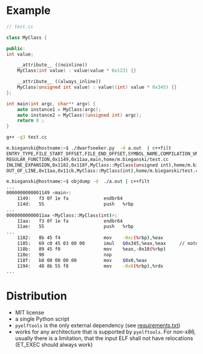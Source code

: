 # Example

```cpp
// test.cc

class MyClass {

public:
int value;

    __attribute__ ((noinline))
    MyClass(int value) : value(value * 0x123) {}

    __attribute__ ((always_inline))
    MyClass(unsigned int value) : value((int) value * 0x345) {}
};

int main(int argc, char** argv) {
    auto instance1 = MyClass(argc);
    auto instance2 = MyClass((unsigned int) argc);
    return 0 ;
}

```

```bash
g++ -g3 test.cc
```

```bash
m.bieganski@hostname:~$ ./dwarfseeker.py  -d a.out  | c++filt
ENTRY_TYPE,FILE_START_OFFSET,FILE_END_OFFSET,SYMBOL_NAME,COMPILATION_UNIT_PATH
REGULAR_FUNCTION,0x1149,0x11aa,main,home/m.bieganski/test.cc
INLINE_EXPANSION,0x1182,0x118f,MyClass::MyClass(unsigned int),home/m.bieganski/test.cc
OUT_OF_LINE,0x11aa,0x11cb,MyClass::MyClass(int),home/m.bieganski/test.cc
```

```bash
m.bieganski@hostname:~$ objdump -d  ./a.out | c++filt
...
0000000000001149 <main>:
    1149:	f3 0f 1e fa          	endbr64 
    114d:	55                   	push   %rbp
...
00000000000011aa <MyClass::MyClass(int)>:
    11aa:	f3 0f 1e fa          	endbr64
    11ae:	55                   	push   %rbp
...
    1182:	8b 45 f4             	mov    -0xc(%rbp),%eax
    1185:	69 c0 45 03 00 00    	imul   $0x345,%eax,%eax     // note inline expansion
    118b:	89 45 f0             	mov    %eax,-0x10(%rbp)
    118e:	90                   	nop
    118f:	b8 00 00 00 00       	mov    $0x0,%eax
    1194:	48 8b 55 f8          	mov    -0x8(%rbp),%rdx
...
```

# Distribution

* MIT license
* a single Python script
* `pyelftools` is the only external dependency (see [requirements.txt](./requirements.txt))
* works for any architecture that is supported by `pyelftools`. For non-x86, usually there is a limitation, that the input ELF shall not have relocations (ET_EXEC should always work)